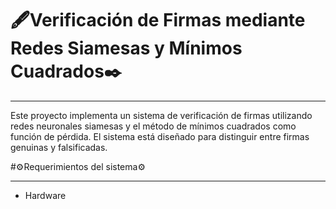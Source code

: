 # 🖋️Verificación de Firmas mediante Redes Siamesas y Mínimos Cuadrados✒️
<span style="font-size: 24px;"></span>
_____________________________
Este proyecto implementa un sistema de verificación de firmas utilizando redes neuronales siamesas y el método de mínimos cuadrados como función de pérdida. El sistema está diseñado para distinguir entre firmas genuinas y falsificadas.

#⚙️Requerimientos del sistema⚙️
<span style="font-size: 24px;"></span>
_____________________________

* Hardware
